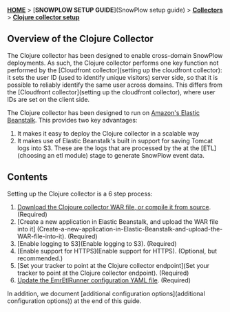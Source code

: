 [**HOME**](Home) > [**SNOWPLOW SETUP GUIDE**](SnowPlow setup guide) > [**Collectors**](choosing-a-collector) > [**Clojure collector setup**](setting-up-the-clojure-collector)

## Overview of the Clojure Collector

The Clojure collector has been designed to enable cross-domain SnowPlow deployments. As such, the Clojure collector performs one key function not performed by the [Cloudfront collector](setting up the cloudfront collector): it sets the user ID (used to identify unique visitors) server side, so that it is possible to reliably identify the same user across domains. This differs from the [Cloudfront collector](setting up the cloudfront collector), where user IDs are set on the client side.

The Clojure collector has been designed to run on [Amazon's Elastic Beanstalk][eb]. This provides two key advantages:

1. It makes it easy to deploy the Clojure collector in a scalable way
2. It makes use of Elastic Beanstalk's built in support for saving Tomcat logs into S3. These are the logs that are processed by the at the [ETL](choosing an etl module) stage to generate SnowPlow event data.

## Contents

Setting up the Clojure collector is a 6 step process:

1. [Download the Clojoure collector WAR file, or compile it from source](Download-the-Clojoure-collector-WAR-file-or-compile-it-from-source). (Required)  
2. [Create a new application in Elastic Beanstalk, and upload the WAR file into it] (Create-a-new-application-in-Elastic-Beanstalk-and-upload-the-WAR-file-into-it). (Required)  
3. [Enable logging to S3](Enable logging to S3). (Required)  
4. [Enable support for HTTPS](Enable support for HTTPS). (Optional, but recommended.)  
5. [Set your tracker to point at the Clojure collector endpoint](Set your tracker to point at the Clojure collector endpoint). (Required)  
6. [Update the EmrEtlRunner configuration YAML file](Update-the-EmrEtlRunner-configuration-YAML-file). (Required)  

In addition, we document [additional configuration options](additional configuration options)) at the end of this guide.








[eb]: http://aws.amazon.com/elasticbeanstalk/

